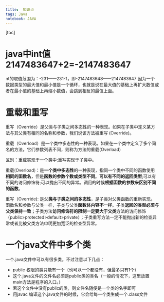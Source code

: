 ```yaml
---
title:  知识点
tags: Java
notebook: JAVA
---
```


[toc]

# java中int值2147483647+2=-2147483647

nt的取值范围为：-231——231-1，即-2147483648——2147483647
因为一个数据类型的最大值和最小值是一个循环，也就是说在最大值的基础上再扩大数值或者在最小值的基础上再缩小数值，会跳到相反的最值上面。

# 重载和重写
重写（Override）是父类与子类之间多态性的一种表现。如果在子类中定义某方法与其父类有相同的名称和参数，我们说该方法被重写 (Override)。

重载（Overload）是一个类中多态性的一种表现。如果在一个类中定义了多个同名的方法，它们参数列表不同，则称为方法的重载(Overload)

区别：重载实现于一个类中;重写实现于子类中。

重载(Overload)：是**一个类中多态性**的一种表现，指同一个类中不同的函数使用**相同的函数名**，但是**函数的参数个数或类型不同**。**可以有不同的返回类型**;可以有不同的访问修饰符;可以抛出不同的异常。调用的时候**根据函数的参数来区别不同的函数**。

重写（Override): 是父**类与子类之间的多态性**，是子类对父类函数的重新实现。函数名和参数与父类一样，子类与父类**函数体内容不一样**。子类**返回的类型必须与父类保持一致**；子类方法**访问修饰符的限制一定要大于父类**方法的访问修饰（public>protected>default>private）；子类重写方法一定不能抛出新的检查异常或者比被父类方法申明更加宽泛的检查型异常。

# 一个java文件中多个类
一个.java文件中可以有很多类。不过注意以下几点：
* public 权限的类只能有一个（也可以一个都没有，但最多只有1个）
* 这个.java文件的文件名必须是public类的类名（一般的情况下，这里放置main方法是程序的入口。）
* 若这个文件中没有public的类，则文件名随便是一个类的名字即可
* 用javac 编译这个.java文件的时候，它会给每一个类生成一个.class文件